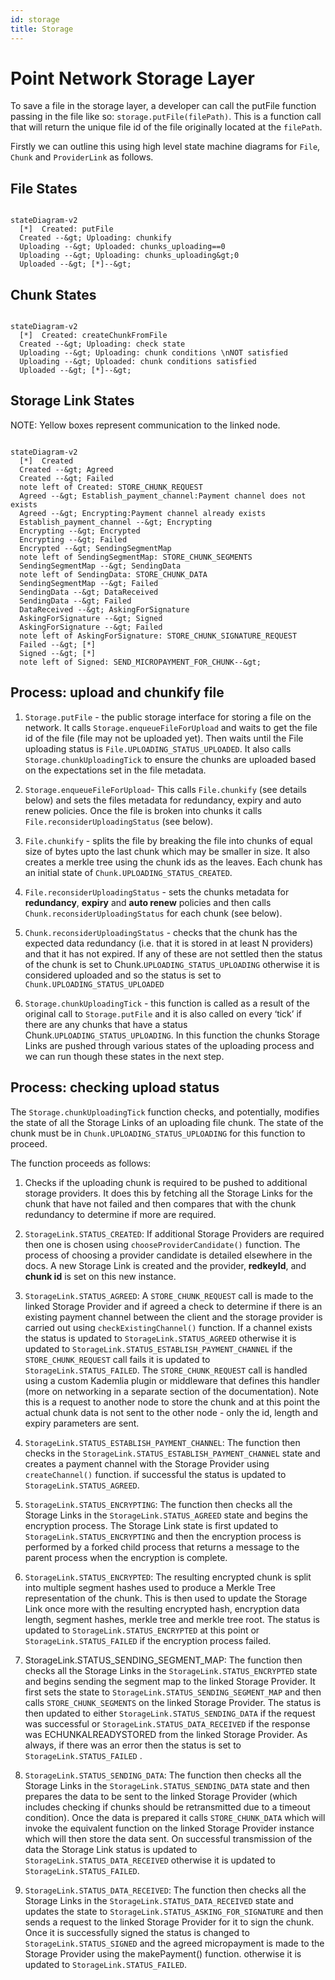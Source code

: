 ```yaml
---
id: storage
title: Storage
---
```

# Point Network Storage Layer

To save a file in the storage layer, a developer can call the putFile function passing in the file like so: `storage.putFile(filePath)`. This is a function call that will return the unique file id of the file originally located at the `filePath`.

Firstly we can outline this using high level state machine diagrams for `File`, `Chunk` and `ProviderLink` as follows.

## File States

```mermaid

stateDiagram-v2
  [*]  Created: putFile
  Created --&gt; Uploading: chunkify
  Uploading --&gt; Uploaded: chunks_uploading==0
  Uploading --&gt; Uploading: chunks_uploading&gt;0
  Uploaded --&gt; [*]--&gt;

```

## Chunk States

```mermaid

stateDiagram-v2
  [*]  Created: createChunkFromFile
  Created --&gt; Uploading: check state
  Uploading --&gt; Uploading: chunk conditions \nNOT satisfied
  Uploading --&gt; Uploaded: chunk conditions satisfied
  Uploaded --&gt; [*]--&gt;

```

## Storage Link States

NOTE: Yellow boxes represent communication to the linked node.

```mermaid

stateDiagram-v2
  [*]  Created
  Created --&gt; Agreed
  Created --&gt; Failed
  note left of Created: STORE_CHUNK_REQUEST
  Agreed --&gt; Establish_payment_channel:Payment channel does not exists
  Agreed --&gt; Encrypting:Payment channel already exists
  Establish_payment_channel --&gt; Encrypting
  Encrypting --&gt; Encrypted
  Encrypting --&gt; Failed
  Encrypted --&gt; SendingSegmentMap
  note left of SendingSegmentMap: STORE_CHUNK_SEGMENTS
  SendingSegmentMap --&gt; SendingData
  note left of SendingData: STORE_CHUNK_DATA
  SendingSegmentMap --&gt; Failed
  SendingData --&gt; DataReceived
  SendingData --&gt; Failed
  DataReceived --&gt; AskingForSignature
  AskingForSignature --&gt; Signed
  AskingForSignature --&gt; Failed
  note left of AskingForSignature: STORE_CHUNK_SIGNATURE_REQUEST
  Failed --&gt; [*]
  Signed --&gt; [*]
  note left of Signed: SEND_MICROPAYMENT_FOR_CHUNK--&gt;

```

## Process: upload and chunkify file

1.  `Storage.putFile` - the public storage interface for storing a file on the network. It calls `Storage.enqueueFileForUpload` and waits to get the file id of the file (file may not be uploaded yet). Then waits until the File uploading status is `File.UPLOADING_STATUS_UPLOADED`. It also calls `Storage.chunkUploadingTick` to ensure the chunks are uploaded based on the expectations set in the file metadata.

2.  `Storage.enqueueFileForUpload`- This calls `File.chunkify` (see details below) and sets the files metadata for redundancy, expiry and auto renew policies. Once the file is broken into chunks it calls `File.reconsiderUploadingStatus` (see below).

3.  `File.chunkify` - splits the file by breaking the file into chunks of equal size of bytes upto the last chunk which may be smaller in size. It also creates a merkle tree using the chunk ids as the leaves. Each chunk has an initial state of `Chunk.UPLOADING_STATUS_CREATED`.

4.  `File.reconsiderUploadingStatus` - sets the chunks metadata for **redundancy**, **expiry** and **auto renew** policies and then calls `Chunk.reconsiderUploadingStatus` for each chunk (see below).

5.  `Chunk.reconsiderUploadingStatus` - checks that the chunk has the expected data redundancy (i.e. that it is stored in at least N providers) and that it has not expired. If any of these are not settled then the status of the chunk is set to Chunk.`UPLOADING_STATUS_UPLOADING` otherwise it is considered uploaded and so the status is set to `Chunk.UPLOADING_STATUS_UPLOADED`

6.  `Storage.chunkUploadingTick` - this function is called as a result of the original call to `Storage.putFile` and it is also called on every ‘tick’ if there are any chunks that have a status Chunk.`UPLOADING_STATUS_UPLOADING`. In this function the chunks Storage Links  are pushed through various states of the uploading process and we can run though these states in the next step.

## Process: checking upload status

The `Storage.chunkUploadingTick` function checks, and potentially, modifies the state of all the Storage Links of an uploading file chunk. The state of the chunk must be in `Chunk.UPLOADING_STATUS_UPLOADING` for this function to proceed.

The function proceeds as follows:

1.  Checks if the uploading chunk is required to be pushed to additional storage providers. It does this by fetching all the Storage Links for the chunk that have not failed and then compares that with the chunk redundancy to determine if more are required.

2.  `StorageLink.STATUS_CREATED`: If additional Storage Providers are required then one is chosen using `chooseProviderCandidate()` function. The process of choosing a provider candidate is detailed elsewhere in the docs. A new Storage Link is created and the provider, **redkeyId**, and **chunk id** is set on this new instance.

3.  `StorageLink.STATUS_AGREED`: A `STORE_CHUNK_REQUEST` call is made to the linked Storage Provider and if agreed a check to determine if there is an existing payment channel between the client and the storage provider is carried out using `checkExistingChannel()` function. If a channel exists the status is updated to `StorageLink.STATUS_AGREED` otherwise it is updated to `StorageLink.STATUS_ESTABLISH_PAYMENT_CHANNEL` if the `STORE_CHUNK_REQUEST` call fails it is updated to `StorageLink.STATUS_FAILED`. The `STORE_CHUNK_REQUEST` call is handled using a custom Kademlia plugin or middleware that defines this handler (more on networking in a separate section of the documentation). Note this is a request to another node to store the chunk and at this point the actual chunk data is not sent to the other node - only the id, length and expiry parameters are sent.

4.  `StorageLink.STATUS_ESTABLISH_PAYMENT_CHANNEL`: The function then checks in the  `StorageLink.STATUS_ESTABLISH_PAYMENT_CHANNEL` state and creates a payment channel with the Storage Provider using `createChannel()` function. if successful the status is updated to `StorageLink.STATUS_AGREED`.

5.  `StorageLink.STATUS_ENCRYPTING`: The function then checks all the Storage Links in the `StorageLink.STATUS_AGREED` state and begins the encryption process. The Storage Link state is first updated to `StorageLink.STATUS_ENCRYPTING`  and then the encryption process is performed by a forked child process that returns a message to the parent process when the encryption is complete.

6.  `StorageLink.STATUS_ENCRYPTED`: The resulting encrypted chunk is split into multiple segment hashes used to produce a Merkle Tree representation of the chunk. This is then used to update the Storage Link once more with the resulting encrypted hash, encryption data length, segment hashes, merkle tree and merkle tree root. The status is updated to `StorageLink.STATUS_ENCRYPTED` at this point or `StorageLink.STATUS_FAILED` if the encryption process failed.

7.  StorageLink.STATUS_SENDING_SEGMENT_MAP: The function then checks all the Storage Links in the `StorageLink.STATUS_ENCRYPTED` state and begins sending the segment map to the linked Storage Provider. It first sets the state to `StorageLink.STATUS_SENDING_SEGMENT_MAP` and then calls `STORE_CHUNK_SEGMENTS` on the linked Storage Provider. The status is then updated to either `StorageLink.STATUS_SENDING_DATA` if the request was successful or `StorageLink.STATUS_DATA_RECEIVED` if the response was ECHUNKALREADYSTORED from the linked Storage Provider. As always, if there was an error then the status is set to `StorageLink.STATUS_FAILED` .

8.  `StorageLink.STATUS_SENDING_DATA`: The function then checks all the Storage Links in the `StorageLink.STATUS_SENDING_DATA` state and then prepares the data to be sent to the linked Storage Provider (which includes checking if chunks should be retransmitted due to a timeout condition). Once the data is prepared it calls `STORE_CHUNK_DATA`  which will invoke the equivalent function on the linked Storage Provider instance which will then store the data sent. On successful transmission of the data the Storage Link status is updated to `StorageLink.STATUS_DATA_RECEIVED` otherwise it is updated to `StorageLink.STATUS_FAILED`.

9.  `StorageLink.STATUS_DATA_RECEIVED`: The function then checks all the Storage Links in the `StorageLink.STATUS_DATA_RECEIVED` state and updates the state to `StorageLink.STATUS_ASKING_FOR_SIGNATURE` and then sends a request to the linked Storage Provider for it to sign the chunk. Once it is successfully signed the status is changed to `StorageLink.STATUS_SIGNED` and the agreed micropayment is made to the Storage Provider using the makePayment() function. otherwise it is updated to `StorageLink.STATUS_FAILED`.

